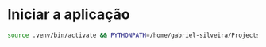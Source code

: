 # Iniciar a aplicação

```bash
source .venv/bin/activate && PYTHONPATH=/home/gabriel-silveira/Projects/arcade/integrating-with-langgraph/src python src/mcp_server.py
```
